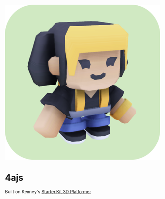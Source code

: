 <p align="center"><img src="icon.png"/></p>

# 4ajs

Built on Kenney's [Starter Kit 3D Platformer](https://godotengine.org/asset-library/asset/2120)
